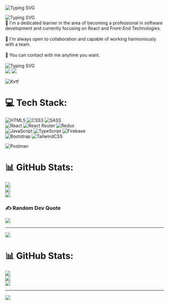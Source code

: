 ![Typing SVG](https://readme-typing-svg.herokuapp.com?font=Dancing+Script&size=30&center=true&duration=9000&pause=1500&color=cc3887&width=900&height=90&lines=+Welcome+to+my+Github+Profile+✨) 

![Typing SVG](https://readme-typing-svg.herokuapp.com?font=Dancing+Script&size=24&duration=8000&pause=400&color=cc3887&width=750&height=60&lines=💫+I'm+Hilal) <br> 
🎈 I'm a dedicated learner in the area of becoming a professional in software development and currently focusing on React and Front-End Technologies.<br><br>
🎈 I'm always open to collaboration and capable of working harmoniously with a team.<br><br>
📧 You can contact with me anytime you want. <br><br>
![Typing SVG](https://readme-typing-svg.herokuapp.com?font=Kalam&size=24&duration=6000&pause=30000&color=cc3887&width=1200&height=60&lines=📫+How+to+reach+me:)  <br>
<a href="mailto:hllkrg6@gmail.com"><img src="https://img.icons8.com/material-rounded/48/0000FF/new-post.png"/></a>
<a href="[https://www.linkedin.com/in/hilalkaragulmez/"><img src="https://img.icons8.com/color/48/0000FF/linkedin.png"/></a>


![Kvtf](https://github.com/hilalkrglmz/hilalkrglmz/assets/140657703/72c54015-e667-47c3-8a6d-0042a386ca67)<br>

# 💻 Tech Stack:
![HTML5](https://img.shields.io/badge/html5-%23E34F26.svg?style=for-the-badge&logo=html5&logoColor=white) 
![CSS3](https://img.shields.io/badge/css3-%231572B6.svg?style=for-the-badge&logo=css3&logoColor=white) 
![SASS](https://img.shields.io/badge/SASS-hotpink.svg?style=for-the-badge&logo=SASS&logoColor=white) </br>
![React](https://img.shields.io/badge/react-%2320232a.svg?style=for-the-badge&logo=react&logoColor=%2361DAFB) 
![React Router](https://img.shields.io/badge/React_Router-CA4245?style=for-the-badge&logo=react-router&logoColor=white) 
![Redux](https://img.shields.io/badge/redux-%23593d88.svg?style=for-the-badge&logo=redux&logoColor=white) </br>
![JavaScript](https://img.shields.io/badge/javascript-%23323330.svg?style=for-the-badge&logo=javascript&logoColor=%23F7DF1E) 
![TypeScript](https://img.shields.io/badge/typescript-%23007ACC.svg?style=for-the-badge&logo=typescript&logoColor=white) 
![Firebase](https://img.shields.io/badge/firebase-%23039BE5.svg?style=for-the-badge&logo=firebase) </br>
![Bootstrap](https://img.shields.io/badge/bootstrap-%23563D7C.svg?style=for-the-badge&logo=bootstrap&logoColor=white) 
![TailwindCSS](https://img.shields.io/badge/tailwindcss-%2338B2AC.svg?style=for-the-badge&logo=tailwind-css&logoColor=white) 	


![Postman](https://img.shields.io/badge/Postman-FF6C37?style=for-the-badge&logo=postman&logoColor=white) 

# 📊 GitHub Stats:
![](https://github-readme-stats.vercel.app/api?username=hilalkrglmz&theme=dark&hide_border=false&include_all_commits=false&count_private=false)<br/>
![](https://github-readme-streak-stats.herokuapp.com/?user=hilalkrglmz&theme=dark&hide_border=false)<br/>
![](https://github-readme-stats.vercel.app/api/top-langs/?username=hilalkrglmz&theme=dark&hide_border=false&include_all_commits=false&count_private=false&layout=compact)
### ✍️ Random Dev Quote
![](https://quotes-github-readme.vercel.app/api?type=horizontal&theme=tokyonight)

---
[![](https://visitcount.itsvg.in/api?id=hilalkrglmz&icon=0&color=0)](https://visitcount.itsvg.in)




 
# 📊 GitHub Stats:
![](https://github-readme-stats.vercel.app/api?username=hilalkrglmz&theme=dark&hide_border=false&include_all_commits=false&count_private=false)<br/>
![](https://github-readme-streak-stats.herokuapp.com/?user=hilalkrglmz&theme=dark&hide_border=false)<br/>
![](https://github-readme-stats.vercel.app/api/top-langs/?username=hilalkrglmz&theme=dark&hide_border=false&include_all_commits=false&count_private=false&layout=compact)

---
[![](https://visitcount.itsvg.in/api?id=hilalkrglmz&icon=0&color=0)](https://visitcount.itsvg.in)

<!-- Proudly created with GPRM ( https://gprm.itsvg.in ) -->
